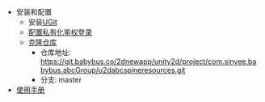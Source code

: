 - 安装和配置
	- 安装[UGit](https://ugit.qq.com/zh/)
	- [配置私有化鉴权登录](https://docs.qq.com/doc/DZE1WWWFrdnFPQ1VW)
	- [克隆仓库](https://docs.qq.com/doc/DTEpoYWVwV1dhV0Rz)
		- 仓库地址: https://git.babybus.co/2dnewapp/unity2d/project/com.sinyee.babybus.abcGroup/u2dabcspineresources.git
		- 分支: master
- [使用手册](https://docs.qq.com/doc/DTEpoYWVwV1dhV0Rz)